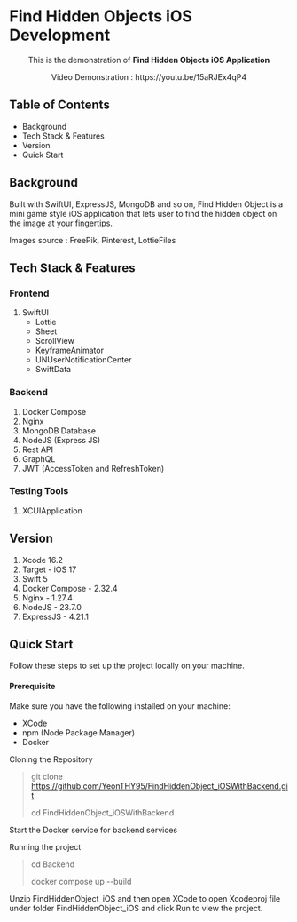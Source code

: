 # Find Hidden Objects iOS Development

<p align="center">This is the demonstration of <b>Find Hidden Objects iOS Application</b></p>
<p align="center">Video Demonstration : https://youtu.be/15aRJEx4qP4</p>

## Table of Contents

- Background
- Tech Stack & Features
- Version
- Quick Start


## Background

Built with SwiftUI, ExpressJS, MongoDB and so on, Find Hidden Object is a mini game style iOS application that lets user to find the hidden object on the image at your fingertips. 

Images source : FreePik, Pinterest, LottieFiles

## Tech Stack & Features
### Frontend

1.  SwiftUI
    - Lottie
    - Sheet
    - ScrollView
    - KeyframeAnimator
    - UNUserNotificationCenter
    - SwiftData

### Backend

1. Docker Compose
2. Nginx
3. MongoDB Database
4. NodeJS (Express JS)
5. Rest API
6. GraphQL
7. JWT (AccessToken and RefreshToken)

### Testing Tools

1. XCUIApplication

## Version

1. Xcode 16.2
2. Target - iOS 17
3. Swift 5
4. Docker Compose - 2.32.4
5. Nginx - 1.27.4
6. NodeJS - 23.7.0
6. ExpressJS - 4.21.1

## Quick Start

Follow these steps to set up the project locally on your machine.

#### Prerequisite
Make sure you have the following installed on your machine:
- XCode
- npm (Node Package Manager)
- Docker

Cloning the Repository
 > git clone https://github.com/YeonTHY95/FindHiddenObject_iOSWithBackend.git
 > 
 > cd FindHiddenObject_iOSWithBackend

Start the Docker service for backend services

Running the project
 > cd Backend
 >
 > docker compose up --build

Unzip FindHiddenObject_iOS and then open XCode to open Xcodeproj file under folder FindHiddenObject_iOS and click Run to view the project.
